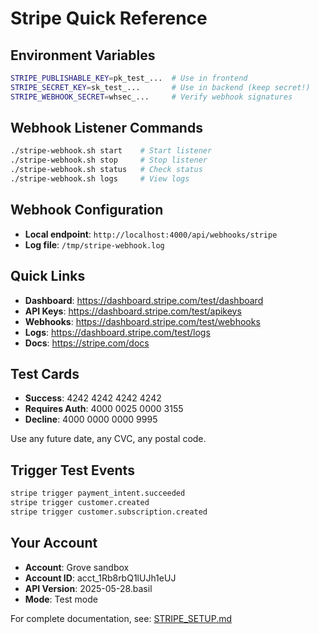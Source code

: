 # Stripe Quick Reference

## Environment Variables
```bash
STRIPE_PUBLISHABLE_KEY=pk_test_...  # Use in frontend
STRIPE_SECRET_KEY=sk_test_...       # Use in backend (keep secret!)
STRIPE_WEBHOOK_SECRET=whsec_...     # Verify webhook signatures
```

## Webhook Listener Commands
```bash
./stripe-webhook.sh start    # Start listener
./stripe-webhook.sh stop     # Stop listener
./stripe-webhook.sh status   # Check status
./stripe-webhook.sh logs     # View logs
```

## Webhook Configuration
- **Local endpoint**: `http://localhost:4000/api/webhooks/stripe`
- **Log file**: `/tmp/stripe-webhook.log`

## Quick Links
- **Dashboard**: https://dashboard.stripe.com/test/dashboard
- **API Keys**: https://dashboard.stripe.com/test/apikeys
- **Webhooks**: https://dashboard.stripe.com/test/webhooks
- **Logs**: https://dashboard.stripe.com/test/logs
- **Docs**: https://stripe.com/docs

## Test Cards
- **Success**: 4242 4242 4242 4242
- **Requires Auth**: 4000 0025 0000 3155
- **Decline**: 4000 0000 0000 9995

Use any future date, any CVC, any postal code.

## Trigger Test Events
```bash
stripe trigger payment_intent.succeeded
stripe trigger customer.created
stripe trigger customer.subscription.created
```

## Your Account
- **Account**: Grove sandbox
- **Account ID**: acct_1Rb8rbQ1lUJh1eUJ
- **API Version**: 2025-05-28.basil
- **Mode**: Test mode

For complete documentation, see: [STRIPE_SETUP.md](/Users/davison/streamproject/STRIPE_SETUP.md)
